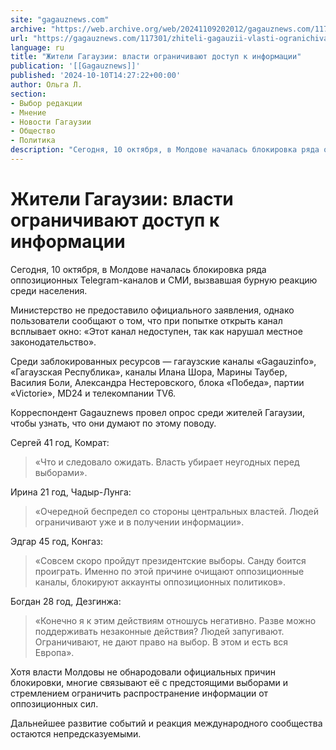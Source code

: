```yaml
---
site: "gagauznews.com"
archive: "https://web.archive.org/web/20241109202012/gagauznews.com/117301/zhiteli-gagauzii-vlasti-ogranichivayut-dostup-k-informatsii.html"
url: "https://gagauznews.com/117301/zhiteli-gagauzii-vlasti-ogranichivayut-dostup-k-informatsii.html"
language: ru
title: "Жители Гагаузии: власти ограничивают доступ к информации"
publication: '[[Gagauznews]]'
published: '2024-10-10T14:27:22+00:00'
author: Ольга Л.
section:
- Выбор редакции
- Мнение
- Новости Гагаузии
- Общество
- Политика
description: "Сегодня, 10 октября, в Молдове началась блокировка ряда оппозиционных Telegram-каналов и СМИ, вызвавшая бурную реакцию среди населения. Министерство не предоставило официального заявления, однако пользователи сообщают о том, что при попытке открыть канал всплывает окно: «Этот канал недоступен, так как нарушал местное законодательство». Среди заблокированных ресурсов — гагаузские каналы «Gagauzinfo», «Гагаузская Республика», каналы Илана Шора, Марины Таубер, Василия Боли, Александра Нестеровского, блока «Победа», партии «Victorie», MD24 и телекомпании TV6. Корреспондент Gagauznews провел опрос среди жителей Гагаузии, чтобы узнать, что они думают по этому поводу. Сергей 41 год, Комрат: «Что и следовало ожидать. Власть убирает неугодных перед выборами». Ирина 21 год, Чадыр-Лунга: […]"
---
```


# Жители Гагаузии: власти ограничивают доступ к информации

Сегодня, 10 октября, в Молдове началась блокировка ряда оппозиционных Telegram-каналов и СМИ, вызвавшая бурную реакцию среди населения.

Министерство не предоставило официального заявления, однако пользователи сообщают о том, что при попытке открыть канал всплывает окно: «Этот канал недоступен, так как нарушал местное законодательство».

Среди заблокированных ресурсов — гагаузские каналы «Gagauzinfo», «Гагаузская Республика», каналы Илана Шора, Марины Таубер, Василия Боли, Александра Нестеровского, блока «Победа», партии «Victorie», MD24 и телекомпании TV6.

Корреспондент Gagauznews провел опрос среди жителей Гагаузии, чтобы узнать, что они думают по этому поводу.

Сергей 41 год, Комрат:

> «Что и следовало ожидать. Власть убирает неугодных перед выборами».

Ирина 21 год, Чадыр-Лунга:

> «Очередной беспредел со стороны центральных властей. Людей ограничивают уже и в получении информации».

Эдгар 45 год, Конгаз:

> «Совсем скоро пройдут президентские выборы. Санду боится проиграть. Именно по этой причине очищают оппозиционные каналы, блокируют аккаунты оппозиционных политиков».

Богдан 28 год, Дезгинжа:

> «Конечно я к этим действиям отношусь негативно. Разве можно поддерживать незаконные действия? Людей запугивают. Ограничивают, не дают право на выбор. В этом и есть вся Европа».

Хотя власти Молдовы не обнародовали официальных причин блокировки, многие связывают её с предстоящими выборами и стремлением ограничить распространение информации от оппозиционных сил.

Дальнейшее развитие событий и реакция международного сообщества остаются непредсказуемыми.